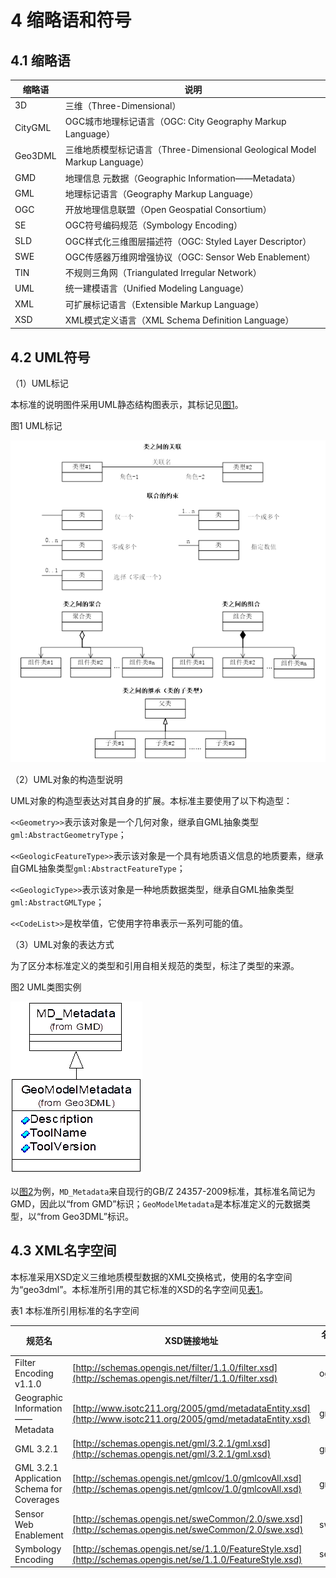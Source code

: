 # 4 缩略语和符号

## 4.1 缩略语


|缩略语|说明|
|---|---|
|3D|三维（Three-Dimensional）|
|CityGML|OGC城市地理标记语言（OGC: City Geography Markup Language）|
|Geo3DML|三维地质模型标记语言（Three-Dimensional Geological Model Markup Language）|
|GMD|地理信息 元数据（Geographic Information——Metadata）|
|GML|地理标记语言（Geography Markup Language）|
|OGC|开放地理信息联盟（Open Geospatial Consortium）|
|SE|OGC符号编码规范（Symbology Encoding）|
|SLD|OGC样式化三维图层描述符（OGC: Styled Layer Descriptor）|
|SWE|OGC传感器万维网增强协议（OGC: Sensor Web Enablement）|
|TIN|不规则三角网（Triangulated Irregular Network）|
|UML|统一建模语言（Unified Modeling Language）|
|XML|可扩展标记语言（Extensible Markup Language）|
|XSD|XML模式定义语言（XML Schema Definition Language）|

## 4.2 UML符号

（1）UML标记

本标准的说明图件采用UML静态结构图表示，其标记见[图1](#pic-1)。

<caption><a name="pic-1">图1 UML标记</a></caption>

![图1 UML标记](./pictures/4-1.png)

（2）UML对象的构造型说明

UML对象的构造型表达对其自身的扩展。本标准主要使用了以下构造型：

`<<Geometry>>`表示该对象是一个几何对象，继承自GML抽象类型`gml:AbstractGeometryType`；

`<<GeologicFeatureType>>`表示该对象是一个具有地质语义信息的地质要素，继承自GML抽象类型`gml:AbstractFeatureType`；

`<<GeologicType>>`表示该对象是一种地质数据类型，继承自GML抽象类型`gml:AbstractGMLType`；

`<<CodeList>>`是枚举值，它使用字符串表示一系列可能的值。

（3）UML对象的表达方式

为了区分本标准定义的类型和引用自相关规范的类型，标注了类型的来源。

<caption><a name="pic-2">图2 UML类图实例</a></caption>

![图2 UML类图实例](./pictures/4-2.png)

以[图2](#pic-2)为例，`MD_Metadata`来自现行的GB/Z 24357-2009标准，其标准名简记为GMD，因此以“from GMD”标识；`GeoModelMetadata`是本标准定义的元数据类型，以“from Geo3DML”标识。

## 4.3 XML名字空间

本标准采用XSD定义三维地质模型数据的XML交换格式，使用的名字空间为“geo3dml”。本标准所引用的其它标准的XSD的名字空间见[表1](#tbl-1)。

<caption><a name="tbl-1">表1 本标准所引用标准的名字空间</a></caption>

|规范名|XSD链接地址|名字空间|
|---|---|---|
|Filter Encoding v1.1.0|[http://schemas.opengis.net/filter/1.1.0/filter.xsd](http://schemas.opengis.net/filter/1.1.0/filter.xsd)|ogc|
|Geographic Information——Metadata|[http://www.isotc211.org/2005/gmd/metadataEntity.xsd](http://www.isotc211.org/2005/gmd/metadataEntity.xsd)|gmd|
|GML 3.2.1|[http://schemas.opengis.net/gml/3.2.1/gml.xsd](http://schemas.opengis.net/gml/3.2.1/gml.xsd)|gml|
|GML 3.2.1 Application Schema for Coverages|[http://schemas.opengis.net/gmlcov/1.0/gmlcovAll.xsd](http://schemas.opengis.net/gmlcov/1.0/gmlcovAll.xsd)|gmlcov|
|Sensor Web Enablement|[http://schemas.opengis.net/sweCommon/2.0/swe.xsd](http://schemas.opengis.net/sweCommon/2.0/swe.xsd)|swe|
|Symbology Encoding|[http://schemas.opengis.net/se/1.1.0/FeatureStyle.xsd](http://schemas.opengis.net/se/1.1.0/FeatureStyle.xsd)|se|
